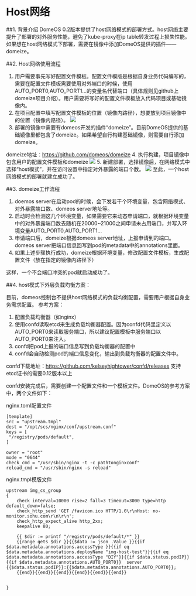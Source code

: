 # Host网络

##1. 背景介绍
DomeOS 0.2版本提供了host网络模式的部署方式。host网络主要提升了部署的对外服务性能，避免了kube-proxy在ip table转发过程上损失性能。如果想在host网络模式下部署，需要在镜像中添加DomeOS提供的插件——domeize。


##2. Host网络使用流程
1. 用户需要事先写好配置文件模板。配置文件模版是根据自身业务代码编写的，需要在配置文件模板需要使用对外端口的时候，使用AUTO_PORT0,AUTO_PORT1...的变量名代替端口（具体规则见github上domeize项目介绍）。用户需要将写好的配置文件模板放入代码项目或基础镜像内。
2. 在项目配置中填写配置文件模板的位置（镜像内路径），想要放到项目镜像中的位置（镜像内路径）。
![](http://881471b33d4f9.cdn.sohucs.com/q_mini/newproject68.jpg)
3. 部署的镜像中需要有domeos开发的插件“domeize”。目前DomeOS提供的基础镜像里都包含了domeize。如果希望自行构建基础镜像，则需要自行添加domeize。

  domeize地址：https://github.com/domeos/domeize
4. 执行构建，项目镜像中包含用户的配置文件模板和domeize
![](http://881471b33d4f9.cdn.sohucs.com/q_mini/newproject17.jpg)
5. 新建部署，选择镜像后，在网络模式中选择“host模式”，并在访问设置中指定对外暴露的端口个数。
![](http://881471b33d4f9.cdn.sohucs.com/q_mini/newproject69.jpg)
至此，一个host网络模式的部署就建立成功了。

##3. domeize工作流程
1. doemos server在启动pod的时候，会下发若干个环境变量，包含网络模式、对外暴露端口数、domeos server地址等。
2. 启动时会检测这几个环境变量，如果需要它来动态申请端口，就根据环境变量中的对外暴露端口数去随机在20000~21000之间申请未占用端口，并写入环境变量AUTO_PORT0,AUTO_PORT1...
3. 申请端口后，domeize根据domeos server地址，上报申请到的端口。domeos server把端口信息回写到pod的metadata中的annotations里面。
4. 如果上述步骤执行成功，domeize根据环境变量，修改配置文件模板，生成配置文件（放在指定的镜像内路径下）

这样，一个不会端口冲突的pod就启动成功了。


##4. host模式下外层负载均衡方案：

目前，domeos控制台不提供host网络模式的负载均衡配置，需要用户根据自身业务需求配置。
参考方案：
1. 配置负载均衡器（如nginx）
2. 使用confd读取etcd来生成负载均衡器配置。因为confd代码里定义以AUTO_PORT0来读取服务端口，所以建议配置模板中服务端口以AUTO_PORT0来注入。
3. confd把pod上报的端口信息写到负载均衡器的配置中
4. confd会自动检测pod的端口信息变化，输出到负载均衡器的配置文件中。

confd下载地址：https://github.com/kelseyhightower/confd/releases
支持etcd证书的需要0.12版本以上

confd安装完成后，需要创建一个配置文件和一个模板文件。DomeOS的参考方案中，两个文件如下：

nginx.toml配置文件

    [template]
    src = "upstream.tmpl"
    dest = "/opt/scs/nginx/conf/upstream.conf"
    keys = [
     "/registry/pods/default",
    ]
      
    owner = "root"
    mode = "0644"
    check_cmd = "/usr/sbin/nginx -t -c pathtonginxconf"
    reload_cmd = "/usr/sbin/nginx -s reload"
nginx.tmpl模版文件

    upstream img_cs_group
    {   
        check interval=10000 rise=2 fall=3 timeout=3000 type=http default_down=false;
        check_http_send 'GET /favicon.ico HTTP/1.0\r\nHost: no-monitor.sohu.com\r\n\r\n';
        check_http_expect_alive http_2xx;
        keepalive 80;
                                                                           
        {{ $dir := printf "/registry/pods/default/*" }}
        {{range gets $dir }}{{$data := json .Value }}{{if $data.metadata.annotations.accessType }}{{if eq $data.metadata.annotations.deployName "img-host-test"}}{{if eq $data.metadata.annotations.accessType "DIY"}}{{if $data.status.podIP}}{{if $data.metadata.annotations.AUTO_PORT0}}  server {{$data.status.podIP}}:{{$data.metadata.annotations.AUTO_PORT0}};
        {{end}}{{end}}{{end}}{{end}}{{end}}{{end}}
 
 
    }
